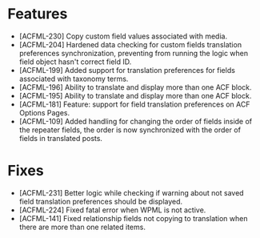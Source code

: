 # Features
* [ACFML-230] Copy custom field values associated with media.
* [ACFML-204] Hardened data checking for custom fields translation preferences synchronization, preventing from running the logic when field object hasn't correct field ID.
* [ACFML-199] Added support for translation preferences for fields associated with taxonomy terms.
* [ACFML-196] Ability to translate and display more than one ACF block.
* [ACFML-195] Ability to translate and display more than one ACF block.
* [ACFML-181] Feature: support for field translation preferences on ACF Options Pages.
* [ACFML-109] Added handling for changing the order of fields inside of the repeater fields, the order is now synchronized with the order of fields in translated posts.

# Fixes
* [ACFML-231] Better logic while checking if warning about not saved field translation preferences should be displayed.
* [ACFML-224] Fixed fatal error when WPML is not active.
* [ACFML-141] Fixed relationship fields not copying to translation when there are more than one related items.